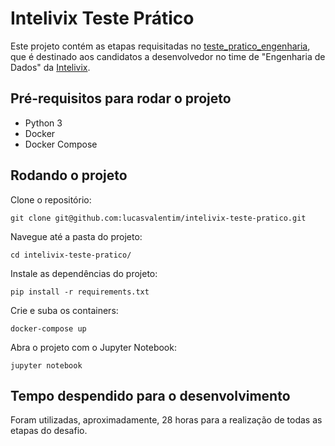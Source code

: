 ﻿# Intelivix Teste Prático

Este projeto contém as etapas requisitadas no [teste_pratico_engenharia](https://github.com/intelivix/teste_pratico_engenharia), que é destinado aos candidatos a desenvolvedor no time de "Engenharia de Dados" da [Intelivix](https://github.com/intelivix).

## Pré-requisitos para rodar o projeto

* Python 3
* Docker 
* Docker Compose

## Rodando o projeto

Clone o repositório:

```
git clone git@github.com:lucasvalentim/intelivix-teste-pratico.git
```

Navegue até a pasta do projeto:

```
cd intelivix-teste-pratico/
```

Instale as dependências do projeto:

```
pip install -r requirements.txt
```

Crie e suba os containers:

```
docker-compose up
```

Abra o projeto com o Jupyter Notebook:

```
jupyter notebook
```

## Tempo despendido para o desenvolvimento

Foram utilizadas, aproximadamente, 28 horas para a realização de todas as etapas do desafio.
